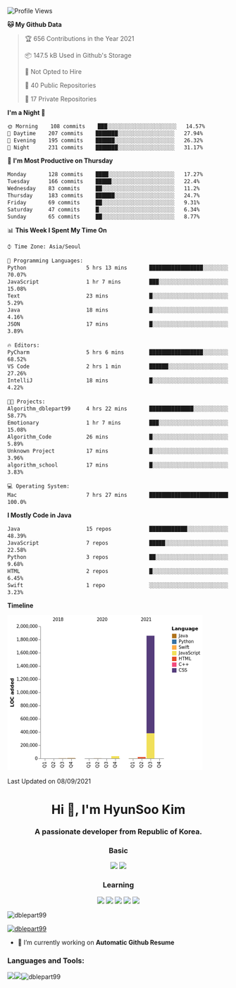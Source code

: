 

<!--START_SECTION:waka-->
![Profile Views](http://img.shields.io/badge/Profile%20Views-21-blue)

**🐱 My Github Data** 

> 🏆 656 Contributions in the Year 2021
 > 
> 📦 147.5 kB Used in Github's Storage 
 > 
> 🚫 Not Opted to Hire
 > 
> 📜 40 Public Repositories 
 > 
> 🔑 17 Private Repositories  
 > 
**I'm a Night 🦉** 

```text
🌞 Morning    108 commits    ███░░░░░░░░░░░░░░░░░░░░░░   14.57% 
🌆 Daytime    207 commits    ███████░░░░░░░░░░░░░░░░░░   27.94% 
🌃 Evening    195 commits    ██████░░░░░░░░░░░░░░░░░░░   26.32% 
🌙 Night      231 commits    ███████░░░░░░░░░░░░░░░░░░   31.17%

```
📅 **I'm Most Productive on Thursday** 

```text
Monday       128 commits    ████░░░░░░░░░░░░░░░░░░░░░   17.27% 
Tuesday      166 commits    █████░░░░░░░░░░░░░░░░░░░░   22.4% 
Wednesday    83 commits     ██░░░░░░░░░░░░░░░░░░░░░░░   11.2% 
Thursday     183 commits    ██████░░░░░░░░░░░░░░░░░░░   24.7% 
Friday       69 commits     ██░░░░░░░░░░░░░░░░░░░░░░░   9.31% 
Saturday     47 commits     █░░░░░░░░░░░░░░░░░░░░░░░░   6.34% 
Sunday       65 commits     ██░░░░░░░░░░░░░░░░░░░░░░░   8.77%

```


📊 **This Week I Spent My Time On** 

```text
⌚︎ Time Zone: Asia/Seoul

💬 Programming Languages: 
Python                   5 hrs 13 mins       █████████████████░░░░░░░░   70.07% 
JavaScript               1 hr 7 mins         ███░░░░░░░░░░░░░░░░░░░░░░   15.08% 
Text                     23 mins             █░░░░░░░░░░░░░░░░░░░░░░░░   5.29% 
Java                     18 mins             █░░░░░░░░░░░░░░░░░░░░░░░░   4.16% 
JSON                     17 mins             █░░░░░░░░░░░░░░░░░░░░░░░░   3.89%

🔥 Editors: 
PyCharm                  5 hrs 6 mins        █████████████████░░░░░░░░   68.52% 
VS Code                  2 hrs 1 min         ██████░░░░░░░░░░░░░░░░░░░   27.26% 
IntelliJ                 18 mins             █░░░░░░░░░░░░░░░░░░░░░░░░   4.22%

🐱‍💻 Projects: 
Algorithm_dblepart99     4 hrs 22 mins       ██████████████░░░░░░░░░░░   58.77% 
Emotionary               1 hr 7 mins         ███░░░░░░░░░░░░░░░░░░░░░░   15.08% 
Algorithm_Code           26 mins             █░░░░░░░░░░░░░░░░░░░░░░░░   5.89% 
Unknown Project          17 mins             █░░░░░░░░░░░░░░░░░░░░░░░░   3.96% 
algorithm_school         17 mins             █░░░░░░░░░░░░░░░░░░░░░░░░   3.83%

💻 Operating System: 
Mac                      7 hrs 27 mins       █████████████████████████   100.0%

```

**I Mostly Code in Java** 

```text
Java                     15 repos            ████████████░░░░░░░░░░░░░   48.39% 
JavaScript               7 repos             █████░░░░░░░░░░░░░░░░░░░░   22.58% 
Python                   3 repos             ██░░░░░░░░░░░░░░░░░░░░░░░   9.68% 
HTML                     2 repos             █░░░░░░░░░░░░░░░░░░░░░░░░   6.45% 
Swift                    1 repo              ░░░░░░░░░░░░░░░░░░░░░░░░░   3.23%

```


**Timeline**

![Chart not found](https://raw.githubusercontent.com/dblepart99/dblepart99/main/charts/bar_graph.png) 


 Last Updated on 08/09/2021
<!--END_SECTION:waka-->


<h1 align="center">Hi 👋, I'm HyunSoo Kim</h1>
<h3 align="center">A passionate developer from Republic of Korea.</h3><div align=center>
  
  <h3> Basic </h3><img src="https://img.shields.io/badge/JAVA-007396?style=flat-square&logo=java&logoColor=white"> <img src="https://img.shields.io/badge/Python-3766AB?style=flat-square&logo=Python&logoColor=blue"/> 
  <h3> Learning </h3>
  
  <img src="https://img.shields.io/badge/c++-00599C?style=flat-square&logo=c%2B%2B&logoColor=white"/> <img src="https://img.shields.io/badge/react-61DAFB?style=flat-square&logo=react&logoColor=black"/> <img src="https://img.shields.io/badge/css-1572B6?style=flat-square&logo=css3&logoColor=blue"/> <img src="https://img.shields.io/badge/javascript-F7DF1E?style=flat-square&logo=javascript&logoColor=blue"> <img src="https://img.shields.io/badge/html-E34F26?style=flat-square&logo=html5&logoColor=white"/> 

</div>

<p align="left"> <img src="https://komarev.com/ghpvc/?username=dblepart99&label=Profile%20views&color=0e75b6&style=flat" alt="dblepart99" /> </p>

<p align="left"> <a href="https://github.com/ryo-ma/github-profile-trophy"><img src="https://github-profile-trophy.vercel.app/?username=dblepart99" alt="dblepart99" /></a> </p>

- 🔭 I’m currently working on **Automatic Github Resume**


<h3 align="left">Languages and Tools:</h3>


<p><img align="left" src=https://github-readme-stats.vercel.app/api?username=dblepart99&count_private=true&show_icons=true&theme=graywhite/></p>
<p><img align="left" src=https://github-readme-stats.vercel.app/api/top-langs/?username=dblepart99&langs_count=3&hide=xslt,html,CSS,scss&theme=graywhite/></p>
<p><img align="center" src="https://github-readme-streak-stats.herokuapp.com/?user=dblepart99&" alt="dblepart99" /></p>
